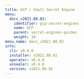 ```yaml
---
title: GCP | Vault Secret Engine
menu:
  docs_v2021.08.02:
    identifier: gcp-secret-engines
    name: GCP
    parent: secret-engines-guides
    weight: 10
menu_name: docs_v2021.08.02
info:
  cli: v0.4.0
  installer: v2021.08.02
  operator: v0.4.0
  unsealer: v0.4.0
  version: v2021.08.02
---
```


